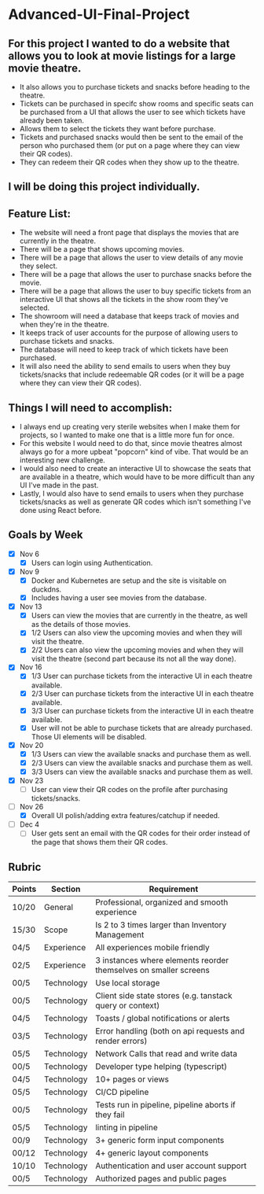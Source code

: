 # Advanced-UI-Final-Project

## For this project I wanted to do a website that allows you to look at movie listings for a large movie theatre.
   - It also allows you to purchase tickets and snacks before heading to the theatre.
   - Tickets can be purchased in specifc show rooms and specific seats can be purchased from a UI that allows the user to see which tickets have already been taken.
   - Allows them to select the tickets they want before purchase.
   - Tickets and purchased snacks would then be sent to the email of the person who purchased them (or put on a page where they can view their QR codes).
   - They can redeem their QR codes when they show up to the theatre.
## I will be doing this project individually.
## Feature List:
   - The website will need a front page that displays the movies that are currently in the theatre.
   - There will be a page that shows upcoming movies.
   - There will be a page that allows the user to view details of any movie they select.
   - There will be a page that allows the user to purchase snacks before the movie.
   - There will be a page that allows the user to buy specific tickets from an interactive UI that shows all the tickets in the show room they've selected.
   - The showroom will need a database that keeps track of movies and when they're in the theatre.
   - It keeps track of user accounts for the purpose of allowing users to purchase tickets and snacks.
   - The database will need to keep track of which tickets have been purchased.
   - It will also need the ability to send emails to users when they buy tickets/snacks that include redeemable QR codes (or it will be a page where they can view their QR codes).
## Things I will need to accomplish:
   - I always end up creating very sterile websites when I make them for projects, so I wanted to make one that is a little more fun for once.
   - For this website I would need to do that, since movie theatres almost always go for a more upbeat "popcorn" kind of vibe. That would be an interesting new challenge.
   - I would also need to create an interactive UI to showcase the seats that are available in a theatre, which would have to be more difficult than any UI I've made in the past.
   - Lastly, I would also have to send emails to users when they purchase tickets/snacks as well as generate QR codes which isn't something I've done using React before. 

## Goals by Week
- [X] Nov 6
    - [X] Users can login using Authentication.
- [X] Nov 9
    - [X] Docker and Kubernetes are setup and the site is visitable on duckdns.
    - [X] Includes having a user see movies from the database. 
- [X] Nov 13
    - [X] Users can view the movies that are currently in the theatre, as well as the details of those movies.
    - [X] 1/2 Users can also view the upcoming movies and when they will visit the theatre.
    - [X] 2/2 Users can also view the upcoming movies and when they will visit the theatre (second part because its not all the way done).
- [X] Nov 16
    - [X] 1/3 User can purchase tickets from the interactive UI in each theatre available.
    - [X] 2/3 User can purchase tickets from the interactive UI in each theatre available.
    - [X] 3/3 User can purchase tickets from the interactive UI in each theatre available.
    - [X] User will not be able to purchase tickets that are already purchased. Those UI elements will be disabled.
- [X] Nov 20
    - [X] 1/3 Users can view the available snacks and purchase them as well.
    - [X] 2/3 Users can view the available snacks and purchase them as well.
    - [X] 3/3 Users can view the available snacks and purchase them as well.
- [X] Nov 23
    - [ ] User can view their QR codes on the profile after purchasing tickets/snacks.
- [ ] Nov 26
    - [X] Overall UI polish/adding extra features/catchup if needed. 
- [ ] Dec 4
    - [ ] User gets sent an email with the QR codes for their order instead of the page that shows them their QR codes.
     
## Rubric
| Points | Section    | Requirement                                                      |
| ------ | -----      | ---------------------------------------------------------------- |
| 10/20    | General    | Professional, organized and smooth experience
| 15/30    | Scope      | Is 2 to 3 times larger than Inventory Management
| 04/5     | Experience | All experiences mobile friendly
| 02/5     | Experience | 3 instances where elements reorder themselves on smaller screens
| 00/5     | Technology | Use local storage
| 00/5     | Technology | Client side state stores (e.g. tanstack query or context)
| 04/5     | Technology | Toasts / global notifications or alerts
| 03/5     | Technology | Error handling (both on api requests and render errors)
| 05/5     | Technology | Network Calls that read and write data
| 00/5     | Technology | Developer type helping (typescript)
| 04/5     | Technology | 10+ pages or views
| 05/5     | Technology | CI/CD pipeline
| 00/5     | Technology | Tests run in pipeline, pipeline aborts if they fail
| 05/5     | Technology | linting in pipeline
| 00/9     | Technology | 3+ generic form input components
| 00/12    | Technology | 4+ generic layout components
| 10/10    | Technology | Authentication and user account support
| 00/5     | Technology | Authorized pages and public pages
